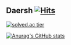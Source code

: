 Daersh [![Hits](https://hits.seeyoufarm.com/api/count/incr/badge.svg?url=https%3A%2F%2Fgithub.com%2Fdaersh&count_bg=%2379C83D&title_bg=%23555555&icon=&icon_color=%23E7E7E7&title=hits&edge_flat=false)](https://hits.seeyoufarm.com)
--
[![solved.ac tier](http://mazassumnida.wtf/api/generate_badge?boj=daersh)](https://solved.ac/daersh)

[![Anurag's GitHub stats](https://github-readme-stats.vercel.app/api?username=daersh)](https://github.com/daersh/github-readme-stats)
